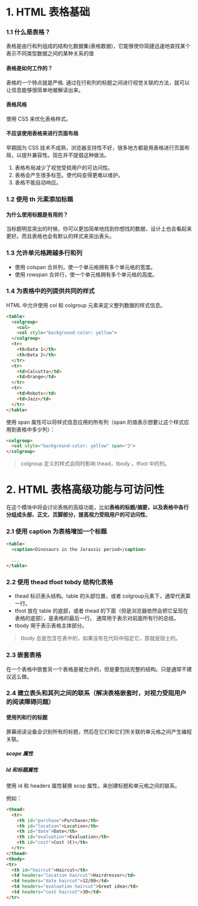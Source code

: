 # 1. HTML 表格基础

### 1.1 什么是表格？

表格是由行和列组成的结构化数据集(表格数据)，它能够使你简捷迅速地查找某个表示不同类型数据之间的某种关系的值 

#### 表格是如何工作的？

表格的一个特点就是严格. 通过在行和列的标题之间进行视觉关联的方法，就可以让信息能够很简单地被解读出来。



#### 表格风格

使用 CSS 来优化表格样式。



#### 不应该使用表格来进行页面布局

早期因为 CSS 技术不成熟，浏览器支持性不好，很多地方都是用表格进行页面布局，以提升兼容性。现在并不提倡这种做法。



1. 表格布局减少了视觉受损用户的可访问性。
2. 表格会产生很多标签。使代码变得更难以维护。
3. 表格不能自动响应。





### 1.2 使用 th 元素添加标题

#### 为什么使用标题是有用的？

当标题明显突出的时候，你可以更加简单地找到你想找的数据，设计上也会看起来更好。而且表格也会有默认的样式来突出表头。



### 1.3 允许单元格跨越多行和列



* 使用 colspan 合并列，使一个单元格拥有多个单元格的宽度。
* 使用 rowspan 合并行，使一个单元格拥有多个单元格的高度。



### 1.4 为表格中的列提供共同的样式



HTML 中允许使用 col 和 colgroup 元素来定义整列数据的样式信息。

```html
<table>
  <colgroup>
    <col>
    <col style="background-color: yellow">
  </colgroup>
  <tr>
    <th>Data 1</th>
    <th>Data 2</th>
  </tr>
  <tr>
    <td>Calcutta</td>
    <td>Orange</td>
  </tr>
  <tr>
    <td>Robots</td>
    <td>Jazz</td>
  </tr>
</table>
```

使用 span 属性可以将样式信息应用的所有列（span 的值表示想要让这个样式应用到表格中多少列）：

```html
<colgroup>
  <col style="background-color: yellow" span="2">
</colgroup>
```



> colgroup 定义的样式会同时影响 thead，tbody ，tfoot 中的列。



# 2. HTML 表格高级功能与可访问性

在这个模块中将会讨论表格的高级功能，比如**表格的标题/摘要，以及表格中各行分组成头部、正文、页脚部分，提高视力受阻用户的可访问性**。



### 2.1 使用 caption 为表格增加一个标题



```html
<table>
  <caption>Dinosaurs in the Jurassic period</caption>

  ...
</table>
```



### 2.2 使用 thead tfoot tobdy 结构化表格



* thead 标识表头结构。table 的头部位置，或者 colgroup元素下，通常代表第一行。
* tfoot 放在 table 的底部，或者 thead 的下面（但是浏览器依然会把它呈现在表格的底部），是表格的最后一行。 通常用于表示对前面所有行的总结。
* tbody 用于表示表格主体部分。



> tbody 总是包含在表中的，如果没有在代码中指定它，那就是隐士的。



### 2.3 嵌套表格

在一个表格中嵌套另一个表格是被允许的，但是要包括完整的结构。只是通常不建议这么做。



### 2.4 建立表头和其列之间的联系（解决表格嵌套时，对视力受阻用户的阅读障碍问题）



#### 使用列和行的标题

屏幕阅读设备会识别所有的标题，然后在它们和它们所关联的单元格之间产生编程关联。



#####  scope 属性



##### Id 和标题属性

使用 id 和 headers 属性替换 scop 属性，来创建标题和单元格之间的联系。

例如：

```html
<thead>
  <tr>
    <th id="purchase">Purchase</th>
    <th id="location">Location</th>
    <th id="date">Date</th>
    <th id="evaluation">Evaluation</th>
    <th id="cost">Cost (€)</th>
  </tr>
</thead>
<tbody>
<tr>
  <th id="haircut">Haircut</th>
  <td headers="location haircut">Hairdresser</td>
  <td headers="date haircut">12/09</td>
  <td headers="evaluation haircut">Great idea</td>
  <td headers="cost haircut">30</td>
</tr>
```


